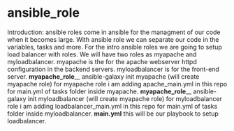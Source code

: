 # ansible_role
Introduction:
ansible roles come in ansible for the managment of our code when it becomes large. With ansible role we can separate our code in the variables, tasks and more.
For the intro ansible roles we are going to setup load balancer with roles.
We will have two roles as myapache and myloadbalancer.
myapache is the for the apache webserver httpd configuration in the backend servers.
myloadbalancer is for the front-end server.
____myapache_role______
ansible-galaxy init myapache (will create myapache role)
for myapache role i am adding apache_main.yml in this repo for main.yml of tasks folder inside myapache.
____myapache_role______
ansible-galaxy init myloadbalancer (will create myapache role)
for myloadbalancer role i am adding loadbalancer_main.yml in this repo for main.yml of tasks folder inside myloadbalancer.
____main.yml____
this will be our playbook to setup loadbalancer.

